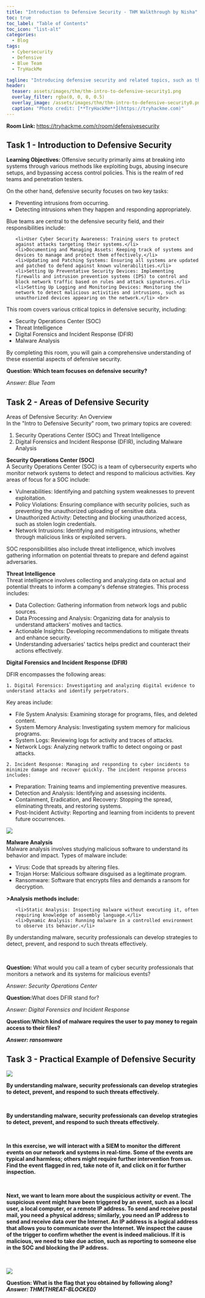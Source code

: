 ```yaml
---
title: "Introduction to Defensive Security - THM Walkthrough by Nisha"
toc: true
toc_label: "Table of Contents"
toc_icon: "list-alt"
categories:
  - Blog
tags:
  - Cybersecurity
  - Defensive
  - Blue Team
  - TryHackMe

tagline: "Introducing defensive security and related topics, such as threat intelligence, SOC, DFIR, and SIEM."
header:
  teaser: assets/images/thm/thm-intro-to-defensive-security1.png
  overlay_filter: rgba(0, 0, 0, 0.5)
  overlay_image: /assets/images/thm/thm-intro-to-defensive-security0.png
  caption: "Photo credit: [**TryHackMe**](https://tryhackme.com)"
---
```


<strong> Room Link: </strong> <a href="https://tryhackme.com/r/room/defensivesecurity">https://tryhackme.com/r/room/defensivesecurity</a>

## Task 1 - Introduction to Defensive Security

<strong> Learning Objectives: </strong>
Offensive security primarily aims at breaking into systems through various methods like exploiting bugs, abusing insecure setups, and bypassing access control policies. This is the realm of red teams and penetration testers.

On the other hand, defensive security focuses on two key tasks:
<ul>
    <li>Preventing intrusions from occurring.</li>
    <li>Detecting intrusions when they happen and responding appropriately.</li>
</ul>

<p>

Blue teams are central to the defensive security field, and their responsibilities include:

<ul>

    <li>User Cyber Security Awareness: Training users to protect against attacks targeting their systems.</li>
    <li>Documenting and Managing Assets: Keeping track of systems and devices to manage and protect them effectively.</li>
    <li>Updating and Patching Systems: Ensuring all systems are updated and patched to defend against known vulnerabilities.</li>
    <li>Setting Up Preventative Security Devices: Implementing firewalls and intrusion prevention systems (IPS) to control and block network traffic based on rules and attack signatures.</li>
    <li>Setting Up Logging and Monitoring Devices: Monitoring the network to detect malicious activities and intrusions, such as unauthorized devices appearing on the network.</li> <br>
</ul>

This room covers various critical topics in defensive security, including:

<ul>
    <li> Security Operations Center (SOC)</li>
    <li> Threat Intelligence</li>
    <li> Digital Forensics and Incident Response (DFIR)</li>
    <li> Malware Analysis</li>

</ul>


By completing this room, you will gain a comprehensive understanding of these essential aspects of defensive security.

<strong> Question: Which team focuses on defensive security? </strong> <br>

<em>Answer: Blue Team</em>  <br>

</p>


## Task 2 - Areas of Defensive Security

<p>
Areas of Defensive Security: An Overview <br>
In the "Intro to Defensive Security" room, two primary topics are covered:
<ol>
    <li> Security Operations Center (SOC) and Threat Intelligence </li>
    <li>Digital Forensics and Incident Response (DFIR), including Malware Analysis </li>
</ol>

</p>


<strong> Security Operations Center (SOC) </strong><br>
A Security Operations Center (SOC) is a team of cybersecurity experts who monitor network systems to detect and respond to malicious activities. Key areas of focus for a SOC include:

<ul>
    <li>Vulnerabilities: Identifying and patching system weaknesses to prevent exploitation.</li>
    <li>Policy Violations: Ensuring compliance with security policies, such as preventing the unauthorized uploading of sensitive data.</li>
    <li>Unauthorized Activity: Detecting and blocking unauthorized access, such as stolen login credentials.</li>
    <li>Network Intrusions: Identifying and mitigating intrusions, whether through malicious links or exploited servers.</li>
</ul>

SOC responsibilities also include threat intelligence, which involves gathering information on potential threats to prepare and defend against adversaries.

<strong>Threat Intelligence</strong><br>
Threat intelligence involves collecting and analyzing data on actual and potential threats to inform a company's defense strategies. This process includes:

<ul>
    <li>Data Collection: Gathering information from network logs and public sources. </li>
   <li>Data Processing and Analysis: Organizing data for analysis to understand attackers' motives and tactics.</li>
    <li>Actionable Insights: Developing recommendations to mitigate threats and enhance security.</li>
    <li>Understanding adversaries' tactics helps predict and counteract their actions effectively.</li>
</ul>


<strong>Digital Forensics and Incident Response (DFIR)</strong><br>

<p>
DFIR encompasses the following areas:

    1. Digital Forensics: Investigating and analyzing digital evidence to understand attacks and identify perpetrators. 

Key areas include:
<ul>
    <li>File System Analysis: Examining storage for programs, files, and deleted content.</li>
    <li>System Memory Analysis: Investigating system memory for malicious programs.</li>
    <li>System Logs: Reviewing logs for activity and traces of attacks.</li>
    <li>Network Logs: Analyzing network traffic to detect ongoing or past attacks.</li>
</ul>

    2. Incident Response: Managing and responding to cyber incidents to minimize damage and recover quickly. The incident response process includes:

<ul>
    <li> Preparation: Training teams and implementing preventive measures.</li>
    <li>Detection and Analysis: Identifying and assessing incidents.</li>
    <li>Containment, Eradication, and Recovery: Stopping the spread, eliminating threats, and restoring systems.</li>
    <li>Post-Incident Activity: Reporting and learning from incidents to prevent future occurrences.</li>
</ul>

<img src="/assets/images/thm/thm-intro-to-defensive-security3.png">

<strong>Malware Analysis</strong><br>
Malware analysis involves studying malicious software to understand its behavior and impact. Types of malware include:

<ul>
    <li>Virus: Code that spreads by altering files.</li>
    <li>Trojan Horse: Malicious software disguised as a legitimate program.</li>
    <li>Ransomware: Software that encrypts files and demands a ransom for decryption.</li>
</ul>


<strong>>Analysis methods include:</strong>

<ul>

    <li>Static Analysis: Inspecting malware without executing it, often requiring knowledge of assembly language.</li>
    <li>Dynamic Analysis: Running malware in a controlled environment to observe its behavior.</li>
</ul>

<p>
By understanding malware, security professionals can develop strategies to detect, prevent, and respond to such threats effectively.</p><br>

<p>
<strong>Question:</strong>  What would you call a team of cyber security professionals that monitors a network and its systems for malicious events?<br>

<em>Answer: Security Operations Center </em><br>


<strong>Question:</strong>What does DFIR stand for?<br>

<em>Answer: Digital Forensics and Incident Response</em><br>


<strong>Question:<strong>Which kind of malware requires the user to pay money to regain access to their files?<br>

<em> Answer: ransomware </em> <br>
</p>


## Task 3 - Practical Example of Defensive Security

<img src="/assets/images/thm/thm-intro-to-defensive-security2.png">
<p>
By understanding malware, security professionals can develop strategies to detect, prevent, and respond to such threats effectively.</p><br>

<p>
By understanding malware, security professionals can develop strategies to detect, prevent, and respond to such threats effectively.</p><br>

<p>
In this exercise, we will interact with a SIEM to monitor the different events on our network and systems in real-time. Some of the events are typical and harmless; others might require further intervention from us. Find the event flagged in red, take note of it, and click on it for further inspection. </p><br>

<p>
Next, we want to learn more about the suspicious activity or event. The suspicious event might have been triggered by an event, such as a local user, a local computer, or a remote IP address. To send and receive postal mail, you need a physical address; similarly, you need an IP address to send and receive data over the Internet. An IP address is a logical address that allows you to communicate over the Internet. We inspect the cause of the trigger to confirm whether the event is indeed malicious. If it is malicious, we need to take due action, such as reporting to someone else in the SOC and blocking the IP address.</p><br>

<img src="/assets/images/thm/thm-intro-def.gif"> <br>



<strong> Question: </strong>What is the flag that you obtained by following along?<br>
<em> Answer: THM{THREAT-BLOCKED}</em> <br>

